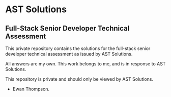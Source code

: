 # AST Solutions
## Full-Stack Senior Developer Technical Assessment

This private repository contains the solutions for the full-stack senior developer technical assessment as issued by AST Solutions.

All answers are my own. This work belongs to me, and is in response to AST Solutions.

This repository is private and should only be viewed by AST Solutions.

- Ewan Thompson.
